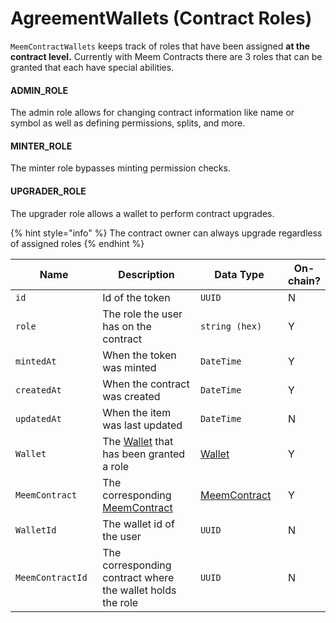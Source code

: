 # AgreementWallets (Contract Roles)

`MeemContractWallets` keeps track of roles that have been assigned **at the contract level.** Currently with Meem Contracts there are 3 roles that can be granted that each have special abilities.

#### ADMIN\_ROLE

The admin role allows for changing contract information like name or symbol as well as defining permissions, splits, and more.

#### MINTER\_ROLE

The minter role bypasses minting permission checks.

#### UPGRADER\_ROLE

The upgrader role allows a wallet to perform contract upgrades.

{% hint style="info" %}
The contract owner can always upgrade regardless of assigned roles
{% endhint %}

<table><thead><tr><th width="164">Name</th><th width="273">Description</th><th width="179">Data Type</th><th>On-chain?</th></tr></thead><tbody><tr><td><code>id</code></td><td>Id of the token</td><td><code>UUID</code></td><td>N</td></tr><tr><td><code>role</code></td><td>The role the user has on the contract</td><td><code>string (hex)</code></td><td>Y</td></tr><tr><td><code>mintedAt</code></td><td>When the token was minted</td><td><code>DateTime</code></td><td>Y</td></tr><tr><td><code>createdAt</code></td><td>When the contract was created</td><td><code>DateTime</code></td><td>Y</td></tr><tr><td><code>updatedAt</code></td><td>When the item was last updated</td><td><code>DateTime</code></td><td>N</td></tr><tr><td><code>Wallet</code></td><td>The <a href="wallets.md">Wallet</a> that has been granted a role</td><td><a href="wallets.md">Wallet</a></td><td>Y</td></tr><tr><td><code>MeemContract</code></td><td>The corresponding <a href="agreements.md">MeemContract</a></td><td><a href="agreements.md">MeemContract</a></td><td>Y</td></tr><tr><td><code>WalletId</code></td><td>The wallet id of the user</td><td><code>UUID</code></td><td>N</td></tr><tr><td><code>MeemContractId</code></td><td>The corresponding contract where the wallet holds the role</td><td><code>UUID</code></td><td>N</td></tr></tbody></table>
